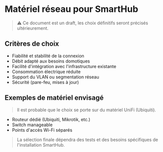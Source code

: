 # Matériel réseau pour SmartHub

> ⚠️ Ce document est un draft, les choix définitifs seront précisés ultérieurement.

## Critères de choix

- Fiabilité et stabilité de la connexion
- Débit adapté aux besoins domotiques
- Facilité d'intégration avec l'infrastructure existante
- Consommation électrique réduite
- Support du VLAN ou segmentation réseau
- Sécurité (pare-feu, mises à jour)

## Exemples de matériel envisagé

> Il est probable que le choix se porte sur du matériel UniFi (Ubiquiti).

- Routeur dédié (Ubiquiti, Mikrotik, etc.)
- Switch manageable
- Points d'accès Wi-Fi séparés

> La sélection finale dépendra des tests et des besoins spécifiques de l'installation SmartHub.
